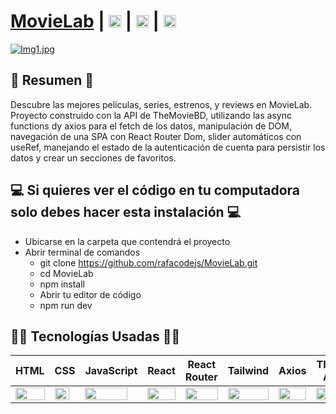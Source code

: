 # [MovieLab](https://themovielab.netlify.app/) | [<img src="https://i.postimg.cc/5NBMxTJX/github.png" alt="GitHub" height="20px"/>](https://github.com/rafacodejs) | [<img src="https://i.postimg.cc/J7BLFtdc/linkedin.png" alt="Linkedin" height="20px"/>](https://www.linkedin.com/in/rafacodejs/) | [<img src="https://i.postimg.cc/65TVxg9t/world-globe.png" alt="Portafolio Web" height="20px"/>](https://rafaelmalpica.netlify.app/)

[![Img1.jpg](https://i.postimg.cc/hGyRvVsT/Img1.jpg)](https://themovielab.netlify.app/)

## 📜 Resumen 📜

Descubre las mejores películas, series, estrenos, y reviews en MovieLab. Proyecto construido con la API de TheMovieBD, utilizando las async functions dy axios para el fetch de los datos, manipulación de DOM, navegación de una SPA con React Router Dom, slider automáticos con useRef, manejando el estado de la autenticación de cuenta para persistir los datos y crear un secciones de favoritos.

## 💻 Si quieres ver el código en tu computadora solo debes hacer esta instalación 💻

- Ubicarse en la carpeta que contendrá el proyecto
- Abrir terminal de comandos
  - git clone https://github.com/rafacodejs/MovieLab.git
  - cd MovieLab
  - npm install
  - Abrir tu editor de código
  - npm run dev

## 👨‍💻 Tecnologías Usadas 👨‍💻

<table>
  <thead>
    <tr>
      <th>HTML</th>
      <th>CSS</th>
      <th>JavaScript</th>
      <th>React</th>
      <th>React Router</th>
      <th>Tailwind</th>
      <th>Axios</th>
      <th>TMDB API</th>
    </tr>
  </thead>
  <tbody>
    <tr>
      <td>
        <img src="https://i.postimg.cc/rF6WrLjr/html.png" width="100%" />
      </td>
      <td>
        <img src="https://i.postimg.cc/mgSDG9F2/css.png" width="85%" />
      </td>
      <td>
        <img
          src="https://upload.wikimedia.org/wikipedia/commons/thumb/9/99/Unofficial_JavaScript_logo_2.svg/300px-Unofficial_JavaScript_logo_2.svg.png" width="90%"  />
      </td>
      <td>
        <img
          src="https://cdn4.iconfinder.com/data/icons/logos-3/600/React.js_logo-512.png" width="100%" />
      </td>
    <td>
        <img
          src="https://seeklogo.com/images/R/react-router-logo-AB5BFB638F-seeklogo.com.png" width="100%" />
      </td>
      <td>
        <img src="https://upload.wikimedia.org/wikipedia/commons/thumb/d/d5/Tailwind_CSS_Logo.svg/400px-Tailwind_CSS_Logo.svg.png" width="100%" />
      </td>
       <td>
        <img
          src="https://upload.wikimedia.org/wikipedia/commons/thumb/d/d1/Axios_%28computer_library%29_logo.svg/600px-Axios_%28computer_library%29_logo.svg.png" width="100%" />
      </td>
       <td>
        <img
          src="https://i.postimg.cc/t47v8MVW/1280px-Tmdb-new-logo-svg.png" width="90%" />
      </td>
    </tr>
  </tbody>
</table>
